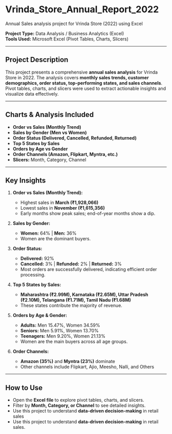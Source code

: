 # Vrinda_Store_Annual_Report_2022
Annual Sales analysis project for Vrinda Store (2022) using Excel

**Project Type:** Data Analysis / Business Analytics (Excel)  
**Tools Used:** Microsoft Excel (Pivot Tables, Charts, Slicers)

---

## Project Description
This project presents a comprehensive **annual sales analysis** for Vrinda Store in 2022. The analysis covers **monthly sales trends, customer demographics, order status, top-performing states, and sales channels**. Pivot tables, charts, and slicers were used to extract actionable insights and visualize data effectively.

---

## Charts & Analysis Included
- **Order vs Sales (Monthly Trend)**  
- **Sales by Gender (Men vs Women)**  
- **Order Status (Delivered, Cancelled, Refunded, Returned)**  
- **Top 5 States by Sales**  
- **Orders by Age vs Gender**  
- **Order Channels (Amazon, Flipkart, Myntra, etc.)**  
- **Slicers:** Month, Category, Channel  

---

## Key Insights

1. **Order vs Sales (Monthly Trend):**  
   - Highest sales in **March (₹1,928,066)**  
   - Lowest sales in **November (₹1,615,356)**  
   - Early months show peak sales; end-of-year months show a dip.

2. **Sales by Gender:**  
   - **Women:** 64% | **Men:** 36%  
   - Women are the dominant buyers.

3. **Order Status:**  
   - **Delivered:** 92%  
   - **Cancelled:** 3% | **Refunded:** 2% | **Returned:** 3%  
   - Most orders are successfully delivered, indicating efficient order processing.

4. **Top 5 States by Sales:**  
   - **Maharashtra (₹2.99M), Karnataka (₹2.65M), Uttar Pradesh (₹2.10M), Telangana (₹1.71M), Tamil Nadu (₹1.68M)**  
   - These states contribute the majority of revenue.

5. **Orders by Age & Gender:**  
   - **Adults:** Men 15.47%, Women 34.59%  
   - **Seniors:** Men 5.91%, Women 13.70%  
   - **Teenagers:** Men 9.20%, Women 21.13%  
   - Women are the main buyers across all age groups.

6. **Order Channels:**  
   - **Amazon (35%)** and **Myntra (23%)** dominate  
   - Other channels include Flipkart, Ajio, Meesho, Nalli, and Others  

---

## How to Use
- Open the **Excel file** to explore pivot tables, charts, and slicers.  
- Filter by **Month, Category, or Channel** to see detailed insights.
- Use this project to understand **data-driven decision-making** in retail sales
- Use this project to understand **data-driven decision-making** in retail sales.

